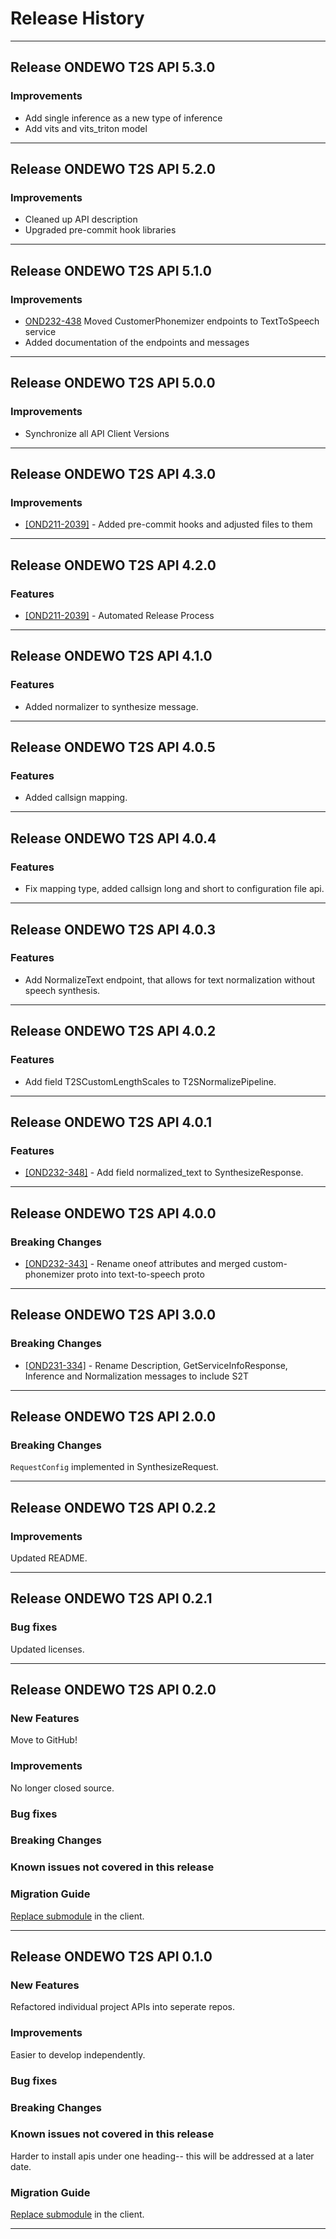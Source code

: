 # Release History

*****************

## Release ONDEWO T2S API 5.3.0

### Improvements

* Add single inference as a new type of inference
* Add vits and vits_triton model

*****************

## Release ONDEWO T2S API 5.2.0

### Improvements

* Cleaned up API description
* Upgraded pre-commit hook libraries

*****************

## Release ONDEWO T2S API 5.1.0

### Improvements

* [OND232-438](https://ondewo.atlassian.net/browse/OND232-438) Moved CustomerPhonemizer endpoints to TextToSpeech
  service
* Added documentation of the endpoints and messages

*****************

## Release ONDEWO T2S API 5.0.0

### Improvements

* Synchronize all API Client Versions

*****************

## Release ONDEWO T2S API 4.3.0

### Improvements

* [[OND211-2039]](https://ondewo.atlassian.net/browse/OND211-2039) - Added pre-commit hooks and adjusted files to them

*****************

## Release ONDEWO T2S API 4.2.0

### Features

* [[OND211-2039]](https://ondewo.atlassian.net/browse/OND211-2039) - Automated Release Process

*****************

## Release ONDEWO T2S API 4.1.0

### Features

* Added normalizer to synthesize message.

*****************

## Release ONDEWO T2S API 4.0.5

### Features

* Added callsign mapping.

*****************

## Release ONDEWO T2S API 4.0.4

### Features

* Fix mapping type, added callsign long and short to configuration file api.

*****************

## Release ONDEWO T2S API 4.0.3

### Features

* Add NormalizeText endpoint, that allows for text normalization without speech synthesis.

*****************

## Release ONDEWO T2S API 4.0.2

### Features

* Add field T2SCustomLengthScales to T2SNormalizePipeline.

*****************

## Release ONDEWO T2S API 4.0.1

### Features

* [[OND232-348]](https://ondewo.atlassian.net/browse/OND232-348) - Add field normalized_text to SynthesizeResponse.

*****************

## Release ONDEWO T2S API 4.0.0

### Breaking Changes

* [[OND232-343]](https://ondewo.atlassian.net/browse/OND232-343) - Rename oneof attributes and merged custom-phonemizer
  proto into text-to-speech proto

*****************

## Release ONDEWO T2S API 3.0.0

### Breaking Changes

* [[OND231-334]](https://ondewo.atlassian.net/browse/OND231-334) - Rename Description, GetServiceInfoResponse, Inference
  and Normalization messages to include S2T

*****************

## Release ONDEWO T2S API 2.0.0

### Breaking Changes

`RequestConfig` implemented in SynthesizeRequest.

*****************

## Release ONDEWO T2S API 0.2.2

### Improvements

Updated README.

*****************

## Release ONDEWO T2S API 0.2.1

### Bug fixes

Updated licenses.

*****************

## Release ONDEWO T2S API 0.2.0

### New Features

Move to GitHub!

### Improvements

No longer closed source.

### Bug fixes

### Breaking Changes

### Known issues not covered in this release

### Migration Guide

[Replace submodule](https://stackoverflow.com/a/1260982/7756727) in the client.

*****************

## Release ONDEWO T2S API 0.1.0

### New Features

Refactored individual project APIs into seperate repos.

### Improvements

Easier to develop independently.

### Bug fixes

### Breaking Changes

### Known issues not covered in this release

Harder to install apis under one heading-- this will be addressed at a later date.

### Migration Guide

[Replace submodule](https://stackoverflow.com/a/1260982/7756727) in the client.

*****************
